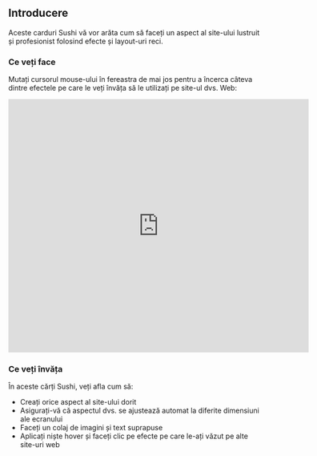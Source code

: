 ## Introducere

Aceste carduri Sushi vă vor arăta cum să faceți un aspect al site-ului lustruit și profesionist folosind efecte și layout-uri reci.

### Ce veți face

Mutați cursorul mouse-ului în fereastra de mai jos pentru a încerca câteva dintre efectele pe care le veți învăța să le utilizați pe site-ul dvs. Web:

<div class="trinket">
  <iframe src="https://trinket.io/embed/html/643a5cabdc?outputOnly=true&start=result" width="600" height="505" frameborder="0" marginwidth="0" marginheight="0" allowfullscreen>
  </iframe>
  <!-- <img src="images/magazine-final.png"> -->
</div>

### Ce veți învăța

În aceste cărți Sushi, veți afla cum să:

* Creați orice aspect al site-ului dorit
* Asigurați-vă că aspectul dvs. se ajustează automat la diferite dimensiuni ale ecranului
* Faceți un colaj de imagini și text suprapuse
* Aplicați niște hover și faceți clic pe efecte pe care le-ați văzut pe alte site-uri web